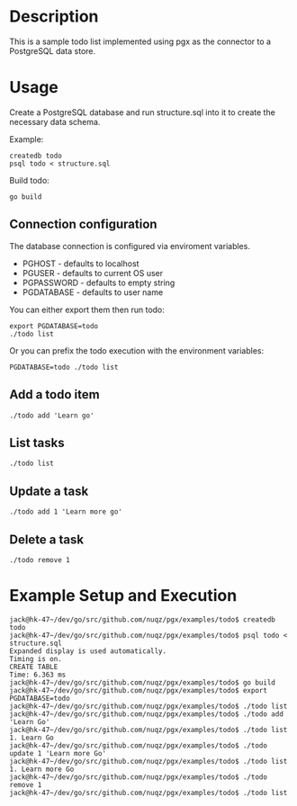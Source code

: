 # Description

This is a sample todo list implemented using pgx as the connector to a
PostgreSQL data store.

# Usage

Create a PostgreSQL database and run structure.sql into it to create the
necessary data schema.

Example:

    createdb todo
    psql todo < structure.sql

Build todo:

    go build

## Connection configuration

The database connection is configured via enviroment variables.

* PGHOST - defaults to localhost
* PGUSER - defaults to current OS user
* PGPASSWORD - defaults to empty string
* PGDATABASE - defaults to user name

You can either export them then run todo:

    export PGDATABASE=todo
    ./todo list

Or you can prefix the todo execution with the environment variables:

    PGDATABASE=todo ./todo list

## Add a todo item

    ./todo add 'Learn go'

## List tasks

    ./todo list

## Update a task

    ./todo add 1 'Learn more go'

## Delete a task

    ./todo remove 1

# Example Setup and Execution

    jack@hk-47~/dev/go/src/github.com/nuqz/pgx/examples/todo$ createdb todo
    jack@hk-47~/dev/go/src/github.com/nuqz/pgx/examples/todo$ psql todo < structure.sql
    Expanded display is used automatically.
    Timing is on.
    CREATE TABLE
    Time: 6.363 ms
    jack@hk-47~/dev/go/src/github.com/nuqz/pgx/examples/todo$ go build
    jack@hk-47~/dev/go/src/github.com/nuqz/pgx/examples/todo$ export PGDATABASE=todo
    jack@hk-47~/dev/go/src/github.com/nuqz/pgx/examples/todo$ ./todo list
    jack@hk-47~/dev/go/src/github.com/nuqz/pgx/examples/todo$ ./todo add 'Learn Go'
    jack@hk-47~/dev/go/src/github.com/nuqz/pgx/examples/todo$ ./todo list
    1. Learn Go
    jack@hk-47~/dev/go/src/github.com/nuqz/pgx/examples/todo$ ./todo update 1 'Learn more Go'
    jack@hk-47~/dev/go/src/github.com/nuqz/pgx/examples/todo$ ./todo list
    1. Learn more Go
    jack@hk-47~/dev/go/src/github.com/nuqz/pgx/examples/todo$ ./todo remove 1
    jack@hk-47~/dev/go/src/github.com/nuqz/pgx/examples/todo$ ./todo list
